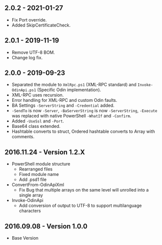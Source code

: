 ## 2.0.2 - 2021-01-27
* Fix Port override.
* Added SkipCertificateCheck.

## 2.0.1 - 2019-11-19
* Remove UTF-8 BOM.
* Change log fix.

## 2.0.0 - 2019-09-23
* Separated the module to `XmlRpc.ps1` (XML-RPC standard) and `Invoke-OdinApi.ps1` (Specific Odin implementation).
* XML-RPC uses recursion.
* Error handling for XML-RPC and custom Odin faults.
* BA Settings `-ServerString` and `-Credential` added.
* `-SendTo` is now `-Server`, `-BaServerString` is now `-ServerString`, `-Execute` was replaced with native PowerShell `-WhatIf` and `-Confirm`.
* Added `-UseSsl` and `-Port`.
* Base64 class extended.
* Hashtable converts to struct, Ordered hashtable converts to Array with comments.

## 2016.11.24 - Version 1.2.X
* PowerShell module structure
  * Rearranged files
  * Fixed module name
  * Add .psd1 file
* ConvertFrom-OdinApiXml
  * Fix Bug that multiple arrays on the same level will unrolled into a single array
* Invoke-OdinApi
  * Add conversion of output to UTF-8 to support multilanguage characters

## 2016.09.08 - Version 1.0.0
* Base Version